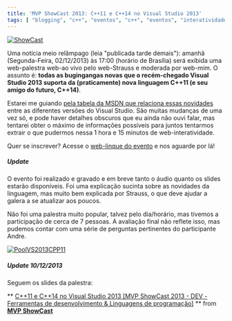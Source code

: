 ```yaml
---
title: 'MVP ShowCast 2013: C++11 e C++14 no Visual Studio 2013'
tags: [ "blogging", "c++", "eventos", "c++", "eventos", "interatividade", "microsoft", "mvp", "palestras" ]
---
```


[![ShowCast](http://farm4.staticflickr.com/3747/11157410456_0e97faa417_o.png)](http://www.flickr.com/photos/caloni/11157410456/)

Uma notícia meio relâmpago (leia "publicada tarde demais"): amanhã (Segunda-Feira, 02/12/2013) às 17:00 (horário de Brasília) será exibida uma web-palestra web-ao vivo pelo web-Strauss e moderada por web-mim. O assunto é: **todas as bugingangas novas que o recém-chegado Visual Studio 2013 suporta da (praticamente) nova linguagem C++11 (e seu amigo do futuro, C++14)**.

Estarei me guiando [pela tabela da MSDN que relaciona essas novidades](http://msdn.microsoft.com/en-us/library/vstudio/hh567368.aspx) entre as diferentes versões do Visual Studio. São muitas mudanças de uma vez só, e pode haver detalhes obscuros que eu ainda não ouvi falar, mas tentarei obter o máximo de informações possíveis para juntos tentarmos extrair o que pudermos nessa 1 hora e 15 minutos de web-interatividade.

Quer se inscrever? Acesse o [web-linque do evento](https://msevents.microsoft.com/CUI/EventDetail.aspx?EventID=1032572078&Culture=pt-BR&community=0) e nos aguarde por lá!


##### Update




O evento foi realizado e gravado e em breve tanto o áudio quanto os slides estarão disponíveis. Foi uma explicação sucinta sobre as novidades da linguagem, mas muito bem explicada por Strauss, o que deve ajudar a galera a se atualizar aos poucos.

Não foi uma palestra muito popular, talvez pelo dia/horário, mas tivemos a participação de cerca de 7 pessoas. A avaliação final não reflete isso, mas pudemos contar com uma série de perguntas pertinentes do participante Andre.


[![PoolVS2013CPP11](http://farm4.staticflickr.com/3777/11187940606_b66ed27fc6_o.png)](http://www.flickr.com/photos/caloni/11187940606/)





##### Update 10/12/2013




Seguem os slides da palestra:




** [C++11 e C++14 no Visual Studio 2013 [MVP ShowCast 2013 - DEV - Ferramentas de desenvolvimento & Linguagens de programação]](https://www.slideshare.net/mvpshowcast/2013-devferramentas-linguagenscpp11ecpp14novisualstudio2013) ** from **[MVP ShowCast](http://www.slideshare.net/mvpshowcast)**
